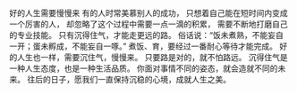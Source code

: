 好的人生需要慢慢来
有的人时常美慕别人的成功，
只想着自己能在短时间内变成一个厉害的人，
却忽略了这个过程中需要一点一滴的积累，
需要不断地打磨自己的专业技能。
只有沉得住气，才能走更远的路。
俗话说：“饭未煮熟，不能妄自一开；蛋未孵成，不能妄自一啄。”
煮饭、育，要经过一番耐心等待才能完成。
好的人生也一样，需要沉住气，慢慢来。
只要路是对的，就不怕路远。
沉得住气是一种人生态度，也是一种生活品质。
你面对事情不同的姿态，就会造就不同的未来。
往后的日子，愿我们一直保持沉稳的心境，成就人生之美。